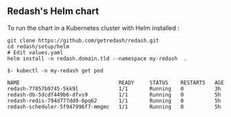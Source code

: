 ## Redash's Helm chart


To run the chart in a Kubernetes cluster with Helm installed : 

```
git clone https://github.com/getredash/redash.git
cd redash/setup/helm
# Edit values.yaml
helm install -n redash.domain.tld --namespace my-redash  . 
```

```
$- kubectl -n my-redash get pod

NAME                                READY     STATUS    RESTARTS   AGE
redash-77857b9745-5kk9l             1/1       Running   0          3h
redash-db-5dcdf449b6-dfvs9          1/1       Running   0          5h
redash-redis-794d777dd9-8pq62       1/1       Running   0          5h
redash-scheduler-5f947996f7-mmgmc   1/1       Running   0          5h
```


